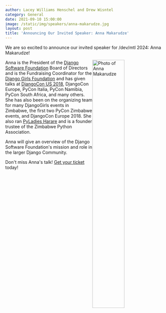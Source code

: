 ```yaml
---
author: Lacey Williams Henschel and Drew Wisntel
category: General
date: 2021-09-10 15:00:00
image: /static/img/speakers/anna-makarudze.jpg
layout: post
title: 'Announcing Our Invited Speaker: Anna Makarudze'
---
```


We are so excited to announce our invited speaker for /dev/mtl 2024: Anna Makarudze!

<img src="/static/img/speakers/anna-makarudze.jpg" alt="Photo of Anna Makarudze" style="width:45%; display:block; float:right;" />

Anna is the President of the [Django Software Foundation](https://www.djangoproject.com/foundation/) Board of Directors and is the Fundraising Coordinator for the [Django Girls Foundation](https://djangogirls.org/) and has given talks at [DjangoCon US 2018](https://2018.djangocon.us/talk/keynote-with-anna-makarudze/), DjangoCon Europe, PyCon Italia, PyCon Namibia, PyCon South Africa, and many others. She has also been on the organizing team for many DjangoGirls events in Zimbabwe, the first two PyCon Zimbabwe events, and DjangoCon Europe 2018. She also ran [PyLadies Harare](https://twitter.com/PyladiesHRE) and is a founder trustee of the Zimbabwe Python Association.

Anna will give an overview of the Django Software Foundation's mission and role in the larger Django Community.

Don't miss Anna's talk! [Get your ticket]({{site.ticket_link}}) today!
